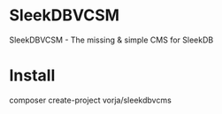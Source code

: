 # SleekDBVCSM
 SleekDBVCSM - The missing & simple CMS for SleekDB
 
# Install
composer create-project vorja/sleekdbvcms
